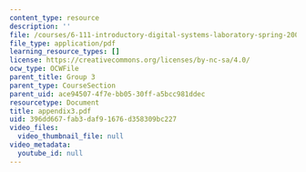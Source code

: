 ```yaml
---
content_type: resource
description: ''
file: /courses/6-111-introductory-digital-systems-laboratory-spring-2006/396dd667fab3daf91676d358309bc227_appendix3.pdf
file_type: application/pdf
learning_resource_types: []
license: https://creativecommons.org/licenses/by-nc-sa/4.0/
ocw_type: OCWFile
parent_title: Group 3
parent_type: CourseSection
parent_uid: ace94507-4f7e-bb05-30ff-a5bcc981ddec
resourcetype: Document
title: appendix3.pdf
uid: 396dd667-fab3-daf9-1676-d358309bc227
video_files:
  video_thumbnail_file: null
video_metadata:
  youtube_id: null
---
```


